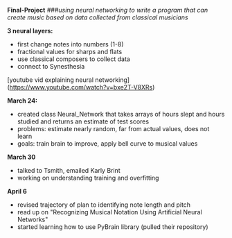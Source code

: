 **Final-Project**
###*using neural networking to write a program that can create music based on data collected from classical musicians*

**3 neural layers:**
* first change notes into numbers (1-8)
* fractional values for sharps and flats
* use classical composers to collect data
* connect to Synesthesia

[youtube vid explaining neural networking] (https://www.youtube.com/watch?v=bxe2T-V8XRs)

**March 24:**
* created class Neural_Network that takes arrays of hours slept and hours studied and returns an estimate of test scores
* problems: estimate nearly random, far from actual values, does not learn
* goals: train brain to improve, apply bell curve to musical values

**March 30**
* talked to Tsmith, emailed Karly Brint
* working on understanding training and overfitting

**April 6**
* revised trajectory of plan to identifying note length and pitch
* read up on "Recognizing Musical Notation Using Artificial Neural Networks"
* started learning how to use PyBrain library (pulled their repository)
